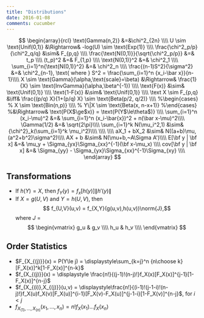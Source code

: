 ```yaml
---
title: "Distributions"
date: 2016-01-08
comments: cucumber 
---
```


$$
\begin{array}{rcl}
  \text{Gamma(n,2)} &=&\chi^2_{2n} \\\\
  U \sim \text{Unif(0,1)} &\Rightarrow& -log(U) \sim \text{Exp(1)} \\\\
  \frac{\chi^2_p/p}{\chi^2_q/q} &\sim& F_{p,q} \\\\
  \frac{\text{N(0,1)}}{\sqrt{\chi^2_p/p}} &=& t_p \\\\
  (t_p)^2 &=& F_{1,p} \\\\
  \text{N(0,1)}^2 &=& \chi^2_1 \\\\
  \sum_{i=1}^n{\text{N(0,1)}^2} &=& \chi^2_n \\\\
  \frac{(n-1)S^2}{\sigma^2} &=& \chi^2_{n-1}, 
  \text{ where } S^2 = \frac{\sum_{i=1}^n {x_i-\bar x}}{n-1}\\\\
  X \sim \text{Gamma}(\alpha,\text{scale}=\beta) &\Rightarrow& \frac{1}{X} \sim \text{InvGamma}(\alpha,\beta^{-1}) \\\\
  \text{F(x)}   &\sim& \text{Unif(0,1)} \\\\
  \text{1-F(x)} &\sim& \text{Unif(0,1)} \\\\
  \text X \sim F_{p,q} &\iff& \frac{(p/q) X}{1+(p/q) X} \sim \text{Beta(p/2, q/2)} \\\\
  %\begin{cases}
  %    X   \sim \text{Bin(n,p)} \\\\
  %    Y\|X \sim \text{Beta(x, n-x+1)}
  %\end{cases}
  %&\Rightarrow& \text{P(X$\ge$x)} = \text{P(Y$\le\theta$)} \\\\
  \sum_{i=1}^n (x_i-\mu)^2 &=& \sum_{i=1}^n (x_i-\bar{x})^2 + n(\bar x-\mu)^2\\\\
  \Gamma(1/2) &=& \sqrt{2\pi}\\\\
  \sum_{i=1}^k N(\mu_i^2,1) &\sim& {\chi^2}_k(\sum_{i=1}^k \mu_i^2)\\\\
  \\\\
  \\\\
  aX_1 + bX_2 &\sim& N((a+b)\mu,(a^2+b^2)\sigma^2)\\\\
  AX + b &\sim& N(\mu+b,~A\Sigma A')\\\\
  E[\bf y | \bf x] &=& \mu_y + \Sigma_{yx}\Sigma_{xx}^{-1}(\bf x-\mu_x) \\\\
  cov[\bf y | \bf x] &=&  \Sigma_{yy} - \Sigma_{yx}\Sigma_{xx}^{-1}\Sigma_{xy} \\\\
\end{array}
$$


## Transformations

- If $h(Y) = X$, then $f_Y(y) = f_x[ h(y) ] \|h'(y)\|$
- If $X = g(U,V)$ and $Y = h(U,V)$, then 
$$ f_{U,V}(u,v) = f_{X,Y}(g(u,v),h(u,v))\norm{J},$$
where $J$ = 
$$
\begin{vmatrix}
  g_u & g_v \\\\
  h_u & h_v \\\\
\end{vmatrix}
$$

## Order Statistics

- $F_{X_{(j)}}(x) = P(Y\le j) = \displaystyle\sum_{k=j}^n {n\choose k}[F_X(x)]^k[1-F_X(x)]^{n-k}$
- $f_{X_{(j)}}(x) = \displaystyle \frac{n!}{(j-1)!(n-j)!}f_X(x)[F_X(x)]^{j-1}[1-F_X(x)]^{n-j}$
- $f_{X_{(i)},X_{(j)}}(u,v) = \displaystyle\frac{n!}{(i-1)!(j-1-i)!(n-j)!}f_X(u)f_X(v)[F_X(u)]^{i-1}[F_X(v)-F_X(u)]^{j-1-i}[1-F_X(v)]^{n-j}$, for $i \lt j$
- $f_{ X_{(1)} ,..., X_{(n)} } (x_1,...,x_n) = n! f_X(x_1) ... f_X(x_n)$
